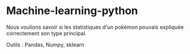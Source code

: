 # Machine-learning-python

Nous voulions savoir si les statistiques d'un pokémon pouvais expliquée correctement son type principal. 

Outils : Pandas, Numpy, sklearn 
